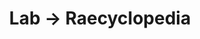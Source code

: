 ---
tags: raecyclopedia
layout: raecyclopedia.njk
title: Lab → Raecyclopedia
pagename: Cooking
intro: A catalog of some things I've learned or looked up about cooking.
entries:
  - date: 2021-01-07
    question: What ingredients are found in dried ghormeh sabzi herb mix?
    answer: Parsley, leek, and fenugreek are the key components of a dried ghormeh sabzi herb blend, with cilantro and/or spinach as less common additions.
    sources:
      - https://www.etsy.com/listing/849110813/sabzi-herb-mix-2-oz
      - https://www.amazon.com/gp/product/B014TSBCIC/
      - https://www.amazon.com/Eastern-Foods-Ghormeh-Sabzi-Ingredients/dp/B0887XPZ1T
      - https://www.196flavors.com/iran-ghormeh-sabzi/
    tag: cooking
  - date: 01-12-2021
    question: What is ritual bread?
    answer: It is a kind of ornately-decorated bread made for festivals or religious occasions in Eastern Europe.
    tag: cooking
    sources:
      - https://en.m.wikipedia.org/wiki/Kalach_(food)
      - https://www.thewitchery.ca/product/ritual-breads/
      - http://www.omda.bg/public/engl/ethnography/ritual_bread.htm
  - date: 01-12-2021
    question: What is the name of the order of monks who make Chartreuse liqueur?
    answer: The Carthusians.
    tag: cooking
    sources:
      - http://www.chartreux.org/
  - date: 2021-01-13
    question: Does an amaretto sour traditionally contain bourbon?
    answer: No, though it appears in some recipes to cut the sweetness of the cocktail.
    tag: cooking
    sources:
      - https://jeffreymorgenthaler.com/i-make-the-best-amaretto-sour-in-the-world/
      - https://en.m.wikipedia.org/wiki/Sour_(cocktail)
      - https://www.esquire.com/food-drink/drinks/a27418184/amaretto-sour-cocktail-drink-recipe/
  - date: 2021-01-20
    question: What is the difference between seltzer and club soda?
    answer: Club soda has added minerals, giving it a saltier taste than seltzer, which is just carbonated water.
    sources:
      - https://www.eater.com/2019/9/13/20863800/whats-the-difference-seltzer-club-soda-sparkling-mineral-water#:~:text=Club%20soda%20is%20also%20carbonated%20with%20carbon%20dioxide,,it%20a%20favorite%20of%20bartenders%20for%20mixed%20drinks.
  - date: 2021-01-20
    question: What is dried sumac used for?
    answer: Sumac powder has a citrusy taste and can be used in marinades and desserts to impart a tart flavor. It is primarily used in Mediterranean cuisine and is a key component of za'atar. 
    sources:
      - https://www.healthline.com/nutrition/sumac-benefits-uses-and-forms
      - https://www.thespruceeats.com/try-sumac-spice-1763131
  - date: 2021-01-28
    question: How long does red wine last after being opened?
    answer: If refrigerated, 2 to 5 days.
    sources:
      - https://www.bonappetit.com/story/how-long-does-wine-last-after-opened
  - date: 2021-02-23
    question: Why is palm oil bad for the environment?
    answer: Rainforests are being cut down to plant oil palms, leading to the loss of habitats for animals, loss of indigenous lands, and negative climate impacts. However, oil palms use significantly less land than most other sources of vegetable oil, so activism is focused on making palm oil sustainable rather than switching to other types of oil.
    sources:
      - http://palmoilscorecard.panda.org/why-a-scorecard
  - date: 2021-02-23
    question: What gives Japanese milk bread its unique texture?
    answer: It is made with a warmed roux, which causes the starches in the flour to hold water that then steams when baked.
    sources:
      - https://kimchimari.com/milk-bread-asian/

---